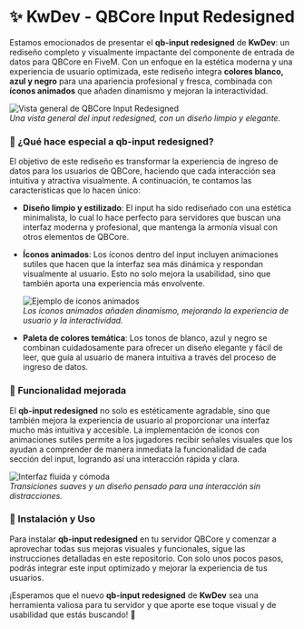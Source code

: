 # ✨ KwDev - QBCore Input Redesigned

Estamos emocionados de presentar el **qb-input redesigned** de **KwDev**: un rediseño completo y visualmente impactante del componente de entrada de datos para QBCore en FiveM. Con un enfoque en la estética moderna y una experiencia de usuario optimizada, este rediseño integra **colores blanco, azul y negro** para una apariencia profesional y fresca, combinada con **íconos animados** que añaden dinamismo y mejoran la interactividad.

![Vista general de QBCore Input Redesigned](https://i.postimg.cc/DzFW1dgP/Captura-de-pantalla-2024-10-25-165915.png)  
*Una vista general del input redesigned, con un diseño limpio y elegante.*

### 🎨 ¿Qué hace especial a qb-input redesigned?
El objetivo de este rediseño es transformar la experiencia de ingreso de datos para los usuarios de QBCore, haciendo que cada interacción sea intuitiva y atractiva visualmente. A continuación, te contamos las características que lo hacen único:

- **Diseño limpio y estilizado**: El input ha sido rediseñado con una estética minimalista, lo cual lo hace perfecto para servidores que buscan una interfaz moderna y profesional, que mantenga la armonía visual con otros elementos de QBCore.

- **Íconos animados**: Los íconos dentro del input incluyen animaciones sutiles que hacen que la interfaz sea más dinámica y respondan visualmente al usuario. Esto no solo mejora la usabilidad, sino que también aporta una experiencia más envolvente.

  ![Ejemplo de iconos animados](https://i.postimg.cc/kMVxJsh2/icono.webp)  
  *Los íconos animados añaden dinamismo, mejorando la experiencia de usuario y la interactividad.*

- **Paleta de colores temática**: Los tonos de blanco, azul y negro se combinan cuidadosamente para ofrecer un diseño elegante y fácil de leer, que guía al usuario de manera intuitiva a través del proceso de ingreso de datos.

### 🚀 Funcionalidad mejorada
El **qb-input redesigned** no solo es estéticamente agradable, sino que también mejora la experiencia de usuario al proporcionar una interfaz mucho más intuitiva y accesible. La implementación de íconos con animaciones sutiles permite a los jugadores recibir señales visuales que los ayudan a comprender de manera inmediata la funcionalidad de cada sección del input, logrando así una interacción rápida y clara.

![Interfaz fluida y cómoda](images/smooth_interface.gif)  
*Transiciones suaves y un diseño pensado para una interacción sin distracciones.*

### 📄 Instalación y Uso
Para instalar **qb-input redesigned** en tu servidor QBCore y comenzar a aprovechar todas sus mejoras visuales y funcionales, sigue las instrucciones detalladas en este repositorio. Con solo unos pocos pasos, podrás integrar este input optimizado y mejorar la experiencia de tus usuarios.

¡Esperamos que el nuevo **qb-input redesigned** de **KwDev** sea una herramienta valiosa para tu servidor y que aporte ese toque visual y de usabilidad que estás buscando! 🚀
